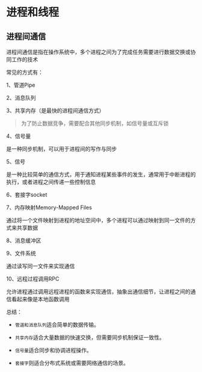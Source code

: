 # 进程和线程

## 进程间通信

进程间通信是指在操作系统中，多个进程之间为了完成任务需要进行数据交换或协同工作的技术

常见的方式有：

1、管道Pipe

2、消息队列

3、共享内存（是最快的进程间通信方式）

> 为了防止数据竞争，需要配合其他同步机制，如信号量或互斥锁

4、信号量

是一种同步机制，可以用于进程间的写作与同步

5、信号

是一种比较简单的通信方式，用于通知进程某些事件的发生，通常用于中断进程的执行，或者进程之间传递一些控制信息

6、套接字socket

7、内存映射Memory-Mapped Files

通过将一个文件映射到进程的地址空间中，多个进程可以通过映射到同一文件的方式来共享数据

8、消息缓冲区

9、文件系统

通过读写同一文件来实现通信

10、远程过程调用RPC

允许进程通过调用远程进程的函数来实现通信，抽象出通信细节，让进程之间的通信看起来像是本地函数调用

总结：

- `管道和消息队列`适合简单的数据传输。

- `共享内存`适合大量数据的快速交换，但需要同步机制保证一致性。

- `信号量`适合同步和协调进程操作。

- `套接字`则适合分布式系统或需要网络通信的场景。